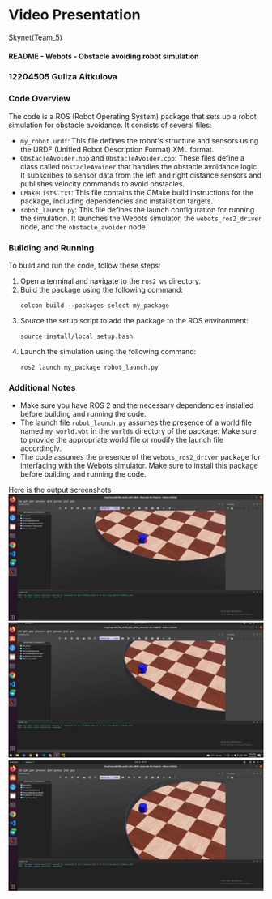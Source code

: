 # Video Presentation
[Skynet(Team_5)](https://youtu.be/Ee-Qj5FtBRU)

#### README - Webots - Obstacle avoiding robot simulation
### 12204505 Guliza Aitkulova


### Code Overview

The code is a ROS (Robot Operating System) package that sets up a robot simulation for obstacle avoidance. It consists of several files:

- `my_robot.urdf`: This file defines the robot's structure and sensors using the URDF (Unified Robot Description Format) XML format.
- `ObstacleAvoider.hpp` and `ObstacleAvoider.cpp`: These files define a class called `ObstacleAvoider` that handles the obstacle avoidance logic. It subscribes to sensor data from the left and right distance sensors and publishes velocity commands to avoid obstacles.
- `CMakeLists.txt`: This file contains the CMake build instructions for the package, including dependencies and installation targets.
- `robot_launch.py`: This file defines the launch configuration for running the simulation. It launches the Webots simulator, the `webots_ros2_driver` node, and the `obstacle_avoider` node.

### Building and Running

To build and run the code, follow these steps:

1. Open a terminal and navigate to the `ros2_ws` directory.
2. Build the package using the following command:
   ```
   colcon build --packages-select my_package
   ```
3. Source the setup script to add the package to the ROS environment:
   ```
   source install/local_setup.bash
   ```
4. Launch the simulation using the following command:
   ```
   ros2 launch my_package robot_launch.py
   ```

### Additional Notes

- Make sure you have ROS 2 and the necessary dependencies installed before building and running the code.
- The launch file `robot_launch.py` assumes the presence of a world file named `my_world.wbt` in the `worlds` directory of the package. Make sure to provide the appropriate world file or modify the launch file accordingly.
- The code assumes the presence of the `webots_ros2_driver` package for interfacing with the Webots simulator. Make sure to install this package before building and running the code.

Here is the output screenshots
![Alt text](photo_2023-10-13_07-03-34.jpg)
![Alt text](photo_2023-10-13_07-03-36.jpg)
![Alt text](photo_2023-10-13_07-03-39.jpg)
